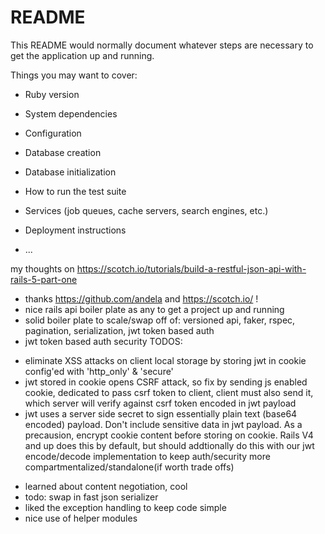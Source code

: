 # README

This README would normally document whatever steps are necessary to get the
application up and running.

Things you may want to cover:

* Ruby version

* System dependencies

* Configuration

* Database creation

* Database initialization

* How to run the test suite

* Services (job queues, cache servers, search engines, etc.)

* Deployment instructions

* ...



my thoughts on https://scotch.io/tutorials/build-a-restful-json-api-with-rails-5-part-one
- thanks https://github.com/andela and https://scotch.io/ !
- nice rails api boiler plate as any to get a project up and running
- solid boiler plate to scale/swap off of: versioned api, faker, rspec, pagination, serialization, jwt token based auth
- jwt token based auth security TODOS:
* eliminate XSS attacks on client local storage by storing jwt in cookie config'ed with 'http_only' & 'secure'
* jwt stored in cookie opens CSRF attack, so fix by sending js enabled cookie, dedicated to pass csrf token to client, client must also send it, which server will verify against csrf token encoded in jwt payload
* jwt uses a server side secret to sign essentially plain text (base64 encoded) payload. Don't include sensitive data in jwt payload. As a precausion, encrypt cookie content before storing on cookie. Rails V4 and up does this by default, but should addtionally do this with our jwt encode/decode implementation to keep auth/security more compartmentalized/standalone(if worth trade offs)
- learned about content negotiation, cool
- todo: swap in fast json serializer
- liked the exception handling to keep code simple
- nice use of helper modules
